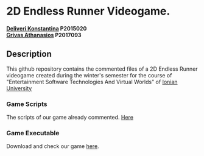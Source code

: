 # 2D Endless Runner Videogame.
#### [Deliveri Konstantina](https://github.com/konstantinadeliveri) P2015020<br>[Grivas Athanasios](https://github.com/p17griv1) P2017093

## Description
This github repository contains the commented files of a 2D Endless Runner videogame created during the winter's semester for the course of "Entertainment Software Technologies And Virtual Worlds" of [Ionian University](https://ionio.gr/)

### Game Scripts 
The scripts of our game already commented.
[Here](https://github.com/konstantinadeliveri/2D-Endless-Runner/tree/main/Scripts)

### Game Executable
Download and check our game [here](https://drive.google.com/drive/folders/1ctAvw2wMwRMTc9pCg-D_P9aggZmPLEmp?usp=sharing).
